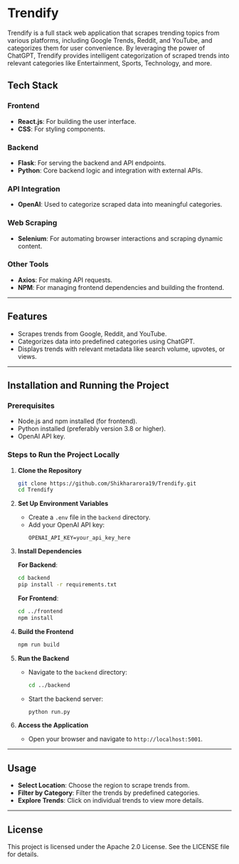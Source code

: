 # Trendify

Trendify is a full stack web application that scrapes trending topics from various platforms, including Google Trends, Reddit, and YouTube, and categorizes them for user convenience. By leveraging the power of ChatGPT, Trendify provides intelligent categorization of scraped trends into relevant categories like Entertainment, Sports, Technology, and more.

## Tech Stack

### Frontend
- **React.js**: For building the user interface.
- **CSS**: For styling components.

### Backend
- **Flask**: For serving the backend and API endpoints.
- **Python**: Core backend logic and integration with external APIs.

### API Integration
- **OpenAI**: Used to categorize scraped data into meaningful categories.

### Web Scraping
- **Selenium**: For automating browser interactions and scraping dynamic content.

### Other Tools
- **Axios**: For making API requests.
- **NPM**: For managing frontend dependencies and building the frontend.

---

## Features
- Scrapes trends from Google, Reddit, and YouTube.
- Categorizes data into predefined categories using ChatGPT.
- Displays trends with relevant metadata like search volume, upvotes, or views.

---

## Installation and Running the Project

### Prerequisites
- Node.js and npm installed (for frontend).
- Python installed (preferably version 3.8 or higher).
- OpenAI API key.

### Steps to Run the Project Locally

1. **Clone the Repository**
   ```bash
   git clone https://github.com/Shikhararora19/Trendify.git
   cd Trendify
   ```

2. **Set Up Environment Variables**
   - Create a `.env` file in the `backend` directory.
   - Add your OpenAI API key:
     ```
     OPENAI_API_KEY=your_api_key_here
     ```

3. **Install Dependencies**

   **For Backend**:
   ```bash
   cd backend
   pip install -r requirements.txt
   ```

   **For Frontend**:
   ```bash
   cd ../frontend
   npm install
   ```

4. **Build the Frontend**
   ```bash
   npm run build
   ```

5. **Run the Backend**
   - Navigate to the `backend` directory:
     ```bash
     cd ../backend
     ```
   - Start the backend server:
     ```bash
     python run.py
     ```

6. **Access the Application**
   - Open your browser and navigate to `http://localhost:5001`.


---

## Usage
- **Select Location**: Choose the region to scrape trends from.
- **Filter by Category**: Filter the trends by predefined categories.
- **Explore Trends**: Click on individual trends to view more details.

---


## License
This project is licensed under the Apache 2.0 License. See the LICENSE file for details.
